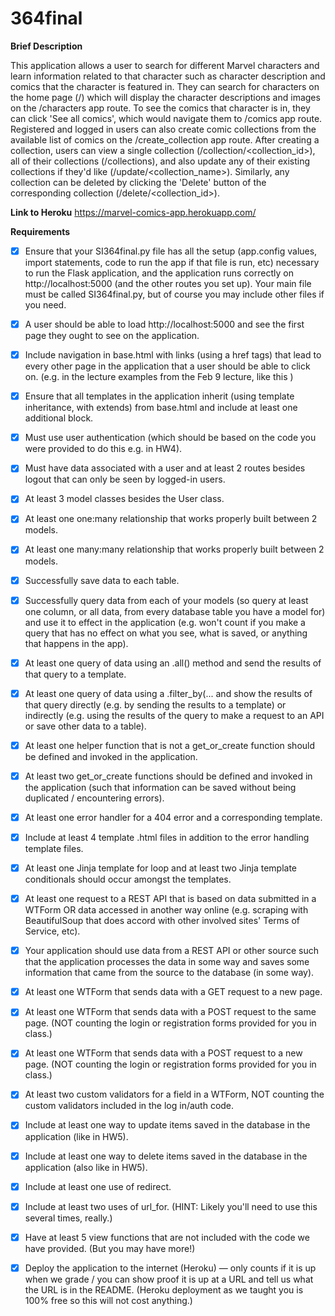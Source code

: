 # 364final


**Brief Description**

This application allows a user to search for different Marvel characters and learn information related to that character such as character description and comics that the character is featured in. They can search for characters on the home page (/) which will display the character descriptions and images on the /characters app route. To see the comics that character is in, they can click 'See all comics', which would navigate them to /comics app route. Registered and logged in users can also create comic collections from the available list of comics on the /create_collection app route. After creating a collection, users can view a single collection (/collection/<collection_id>), all of their collections (/collections), and also update any of their existing collections if they'd like (/update/<collection_name>). Similarly, any collection can be deleted by clicking the 'Delete' button of the corresponding collection (/delete/<collection_id>). 

**Link to Heroku**
https://marvel-comics-app.herokuapp.com/

**Requirements**

- [x] Ensure that your SI364final.py file has all the setup (app.config values, import statements, code to run the app if that file is run, etc) necessary to run the Flask application, and the application runs correctly on http://localhost:5000 (and the other routes you set up). Your main file must be called SI364final.py, but of course you may include other files if you need.

- [x] A user should be able to load http://localhost:5000 and see the first page they ought to see on the application.

- [x] Include navigation in base.html with links (using a href tags) that lead to every other page in the application that a user should be able to click on. (e.g. in the lecture examples from the Feb 9 lecture, like this )

- [x] Ensure that all templates in the application inherit (using template inheritance, with extends) from base.html and include at least one additional block.

- [x] Must use user authentication (which should be based on the code you were provided to do this e.g. in HW4).

- [x] Must have data associated with a user and at least 2 routes besides logout that can only be seen by logged-in users.

- [x] At least 3 model classes besides the User class.

- [x] At least one one:many relationship that works properly built between 2 models.

- [x] At least one many:many relationship that works properly built between 2 models.

- [x] Successfully save data to each table.

- [x] Successfully query data from each of your models (so query at least one column, or all data, from every database table you have a model for) and use it to effect in the application (e.g. won't count if you make a query that has no effect on what you see, what is saved, or anything that happens in the app).

- [x] At least one query of data using an .all() method and send the results of that query to a template.

- [x] At least one query of data using a .filter_by(... and show the results of that query directly (e.g. by sending the results to a template) or indirectly (e.g. using the results of the query to make a request to an API or save other data to a table).

- [x] At least one helper function that is not a get_or_create function should be defined and invoked in the application.

- [x] At least two get_or_create functions should be defined and invoked in the application (such that information can be saved without being duplicated / encountering errors).

- [x] At least one error handler for a 404 error and a corresponding template.

- [x] Include at least 4 template .html files in addition to the error handling template files.

- [x] At least one Jinja template for loop and at least two Jinja template conditionals should occur amongst the templates.

- [x] At least one request to a REST API that is based on data submitted in a WTForm OR data accessed in another way online (e.g. scraping with BeautifulSoup that does accord with other involved sites' Terms of Service, etc).

- [x] Your application should use data from a REST API or other source such that the application processes the data in some way and saves some information that came from the source to the database (in some way).

- [x] At least one WTForm that sends data with a GET request to a new page.

- [x] At least one WTForm that sends data with a POST request to the same page. (NOT counting the login or registration forms provided for you in class.)

- [x] At least one WTForm that sends data with a POST request to a new page. (NOT counting the login or registration forms provided for you in class.)

- [x] At least two custom validators for a field in a WTForm, NOT counting the custom validators included in the log in/auth code.

- [x] Include at least one way to update items saved in the database in the application (like in HW5).

- [x] Include at least one way to delete items saved in the database in the application (also like in HW5).

- [x] Include at least one use of redirect.

- [x] Include at least two uses of url_for. (HINT: Likely you'll need to use this several times, really.)

- [x] Have at least 5 view functions that are not included with the code we have provided. (But you may have more!)

- [x] Deploy the application to the internet (Heroku) — only counts if it is up when we grade / you can show proof it is up at a URL and tell us what the URL is in the README. (Heroku deployment as we taught you is 100% free so this will not cost anything.)